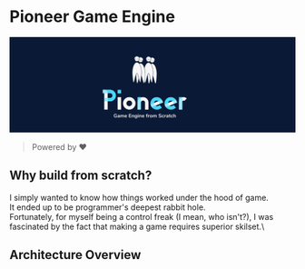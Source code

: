 # Pioneer Game Engine
![Pioneer](/data/branding/pioneer_banner.png "Pioneer")

> Powered by ❤️

## Why build from scratch?
I simply wanted to know how things worked under the hood of game.\
It ended up to be programmer's deepest rabbit hole.\
Fortunately, for myself being a control freak (I mean, who isn't?), I was 
fascinated by the fact that making a game requires superior skilset.\



## Architecture Overview
